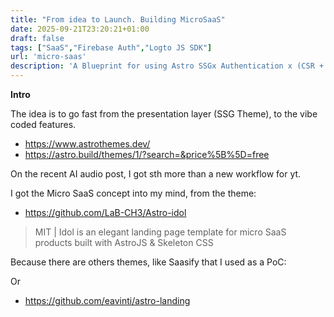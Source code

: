 ```yaml
---
title: "From idea to Launch. Building MicroSaaS"
date: 2025-09-21T23:20:21+01:00
draft: false
tags: ["SaaS","Firebase Auth","Logto JS SDK"]
url: 'micro-saas'
description: 'A Blueprint for using Astro SSGx Authentication x (CSR + WebApp Features) to launch fast'
---
```




**Intro**

The idea is to go fast from the presentation layer (SSG Theme), to the vibe coded features.

* https://www.astrothemes.dev/
* https://astro.build/themes/1/?search=&price%5B%5D=free


On the recent AI audio post, I got sth more than a new workflow for yt.

I got the Micro SaaS concept into my mind, from the theme:

* https://github.com/LaB-CH3/Astro-idol

> MIT | Idol is an elegant landing page template for micro SaaS products built with AstroJS & Skeleton CSS

Because there are others themes, like Saasify that I used as a PoC:


Or

* https://github.com/eavinti/astro-landing
